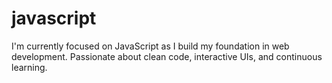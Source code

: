 # javascript
I'm currently focused on JavaScript as I build my foundation in web development. Passionate about clean code, interactive UIs, and continuous learning.

